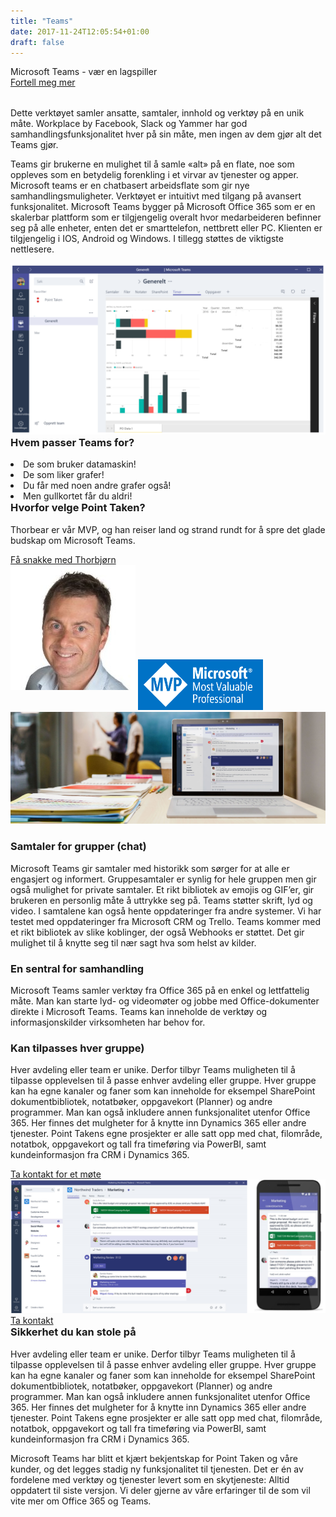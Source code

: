 ```yaml
---
title: "Teams"
date: 2017-11-24T12:05:54+01:00
draft: false
---
```


<div class="row splash w-teams" style="margin-bottom:2rem">
    <div class="col-12 splash-wrapper">
        <div class="splash-slogan">    Microsoft Teams - vær en lagspiller
        </div>
        <div class="splash-btn">
            <a href="../contact">Fortell meg mer</a>
        </div>    
    </div>
</div>

<div class="row">
    <div class="col-12">
        <p class="lead">Dette verktøyet samler ansatte, samtaler, innhold og verktøy på en unik måte. Workplace by Facebook, Slack og Yammer har god samhandlingsfunksjonalitet hver på sin måte, men ingen av dem gjør alt det Teams gjør.</p>
        <p class="lead">Teams gir brukerne en mulighet til å samle «alt» på en flate, noe som oppleves som en betydelig forenkling i et virvar av tjenester og apper.
Microsoft teams er en chatbasert arbeidsflate som gir nye samhandlingsmuligheter. Verktøyet er intuitivt med tilgang på avansert funksjonalitet. Microsoft Teams bygger på Microsoft Office 365 som er en skalerbar plattform som er tilgjengelig overalt hvor medarbeideren befinner seg på alle enheter, enten det er smarttelefon, nettbrett eller PC. Klienten er tilgjengelig i IOS, Android og Windows. I tillegg støttes de viktigste nettlesere.</p>        
    </div>
</div>

<div class="row background-blue ad-info">
    <div class="col-sm-12 col-lg-6">
        <img class="img-fluid" src="../img/teamspt.png"></img>        
    </div>
    <div class="col-sm-12 col-lg-6">
        <h3 style="margin-top:0">Hvem passer Teams for?</h3>
            <li><i class="fa fa-laptop" aria-hidden="true"></i>De som bruker datamaskin!</li>
            <li><i class="fa fa-area-chart" aria-hidden="true"></i>De som liker grafer!</li>
            <li><i class="fa fa-bar-chart" aria-hidden="true"></i>Du får med noen andre grafer også!</li>    
            <li><i class="fa fa-credit-card" aria-hidden="true"></i>Men gullkortet får du aldri!</li>      
        </ul>
    </div>
</div>

<div class="row background-grey ad-info">
    <div class="col-sm-12 col-lg-9">  
     <h3 style="margin-top:0">Hvorfor velge Point Taken?</h3>   
<p class="lead">Thorbear er vår MVP, og han reiser land og strand rundt for å spre det glade budskap om Microsoft Teams.</p>
    <div class="splash-btn">
        <a href="../contact">Få snakke med Thorbjørn</a>
    </div>       
    </div>
    <div class="col-sm-12 col-lg-3">
    <img class="img-fluid" style="margin-bottom:2rem" src="../img/vaerp.jpg"></img>  
    <img class="img-fluid" style="max-width:200px" src="../img/mvp.png"></img>  
    </div>
</div>

<div class="row background-yellow ad-info">
    <div class="col-12">
        <img class="img-fluid" src="../img//O16_Teams.jpg"></img>        
    </div>
    <div class="col-12">
        <h3>Samtaler for grupper (chat)</h3>
    </div>
    <div class="col-12">
        <p class="lead">Microsoft Teams gir samtaler med historikk som sørger for at alle er engasjert og informert. Gruppesamtaler er synlig for hele gruppen men gir også mulighet for private samtaler. Et rikt bibliotek av emojis og GIF’er, gir brukeren en personlig måte å uttrykke seg på. Teams støtter skrift, lyd og video. I samtalene kan også hente oppdateringer fra andre systemer. Vi har testet med oppdateringer fra Microsoft CRM og Trello. Teams kommer med et rikt bibliotek av slike koblinger, der også Webhooks er støttet. Det gir mulighet til å knytte seg til nær sagt hva som helst av kilder.</p>
    </div>
    <div class="col-12">
        <h3>En sentral for samhandling</h3>
    </div>
    <div class="col-12">
        <p class="lead">Microsoft Teams samler verktøy fra Office 365 på en enkel og lettfattelig måte. Man kan starte lyd- og videomøter og jobbe med Office-dokumenter direkte i Microsoft Teams. Teams kan inneholde de verktøy og informasjonskilder virksomheten har behov for.</p>
    </div>
    <div class="col-12">
        <h3>Kan tilpasses hver gruppe)</h3>
    </div>
    <div class="col-12">
        <p class="lead">Hver avdeling eller team er unike. Derfor tilbyr Teams muligheten til å tilpasse opplevelsen til å passe enhver avdeling eller gruppe. Hver gruppe kan ha egne kanaler og faner som kan inneholde for eksempel SharePoint dokumentbibliotek, notatbøker, oppgavekort (Planner) og andre programmer. 
        Man kan også inkludere annen funksjonalitet utenfor Office 365. Her finnes det mulgheter for å knytte inn Dynamics 365 eller andre tjenester.
        Point Takens egne prosjekter er alle satt opp med chat, filområde, notatbok, oppgavekort og tall fra timeføring via PowerBI, samt kundeinformasjon fra CRM i Dynamics 365.</p>
    </div>
    <div class="splash-btn">
        <a href="../contact">Ta kontakt for et møte</a>
    </div>       
    </div>     
</div>

<div class="row background-blue ad-info">
    <div class="col-sm-12 col-lg-6">
        <img class="img-fluid" src="../img/teamsboth.png"></img>      
        <div class="splash-btn">
            <a href="../contact">Ta kontakt</a>
        </div>             
    </div>
    <div class="col-sm-12 col-lg-6">
        <h3 style="margin-top:0">Sikkerhet du kan stole på</h3>
        <p class="lead">Hver avdeling eller team er unike. Derfor tilbyr Teams muligheten til å tilpasse opplevelsen til å passe enhver avdeling eller gruppe. Hver gruppe kan ha egne kanaler og faner som kan inneholde for eksempel SharePoint dokumentbibliotek, notatbøker, oppgavekort (Planner) og andre programmer. 
        Man kan også inkludere annen funksjonalitet utenfor Office 365. Her finnes det mulgheter for å knytte inn Dynamics 365 eller andre tjenester.
        Point Takens egne prosjekter er alle satt opp med chat, filområde, notatbok, oppgavekort og tall fra timeføring via PowerBI, samt kundeinformasjon fra CRM i Dynamics 365.</p>   
        <p class="lead">Microsoft Teams har blitt et kjært bekjentskap for Point Taken og våre kunder, og det legges stadig ny funksjonalitet til tjenesten.
        Det er én av fordelene med verktøy og tjenester levert som en skytjeneste: Alltid oppdatert til siste versjon.
        Vi deler gjerne av våre erfaringer til de som vil vite mer om Office 365 og Teams.</p>           
    </div>             
</div>
